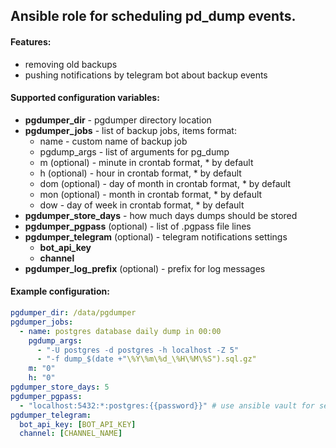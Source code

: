## Ansible role for scheduling pd_dump events.

#### Features:
  * removing old backups
  * pushing notifications by telegram bot about backup events

#### Supported configuration variables:

* **pgdumper_dir** - pgdumper directory location
* **pgdumper_jobs** - list of backup jobs, items format:
  * name - custom name of backup job
  * pgdump_args - list of arguments for pg_dump
  * m (optional) - minute in crontab format, \* by default
  * h (optional) - hour in crontab format, \* by default
  * dom (optional) - day of month in crontab format, \* by default
  * mon (optional) - month in crontab format, \* by default
  * dow - day of week in crontab format, \* by default
* **pgdumper_store_days** - how much days dumps should be stored
* **pgdumper_pgpass** (optional) - list of .pgpass file lines
* **pgdumper_telegram** (optional) - telegram notifications settings
  * **bot_api_key**
  * **channel**
* **pgdumper_log_prefix** (optional) - prefix for log messages


#### Example configuration:

```yaml
pgdumper_dir: /data/pgdumper
pgdumper_jobs:
  - name: postgres database daily dump in 00:00
    pgdump_args:
      - "-U postgres -d postgres -h localhost -Z 5"
      - "-f dump_$(date +"\%Y\%m\%d_\%H\%M\%S").sql.gz"
    m: "0"
    h: "0"
pgdumper_store_days: 5
pgdumper_pgpass:
  - "localhost:5432:*:postgres:{{password}}" # use ansible vault for secure
pgdumper_telegram:
  bot_api_key: [BOT_API_KEY]
  channel: [CHANNEL_NAME]
```
